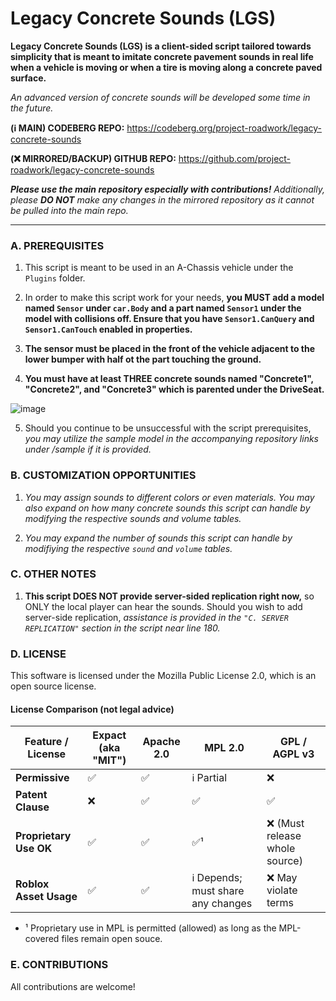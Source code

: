 # Legacy Concrete Sounds (LGS)

**Legacy Concrete Sounds (LGS) is a client-sided script tailored towards simplicity that is meant to imitate concrete 
pavement sounds in real life when a vehicle is moving or when a tire is moving
along a concrete paved surface.**

*An advanced version of concrete sounds will be developed some time in the future.*

**(ℹ️ MAIN) CODEBERG REPO:** https://codeberg.org/project-roadwork/legacy-concrete-sounds

**(❌ MIRRORED/BACKUP) GITHUB REPO:** https://github.com/project-roadwork/legacy-concrete-sounds

***Please use the main repository especially with contributions!*** *Additionally, please **DO NOT** make any changes in the mirrored repository as it cannot be pulled into the main repo.*

---

### A. PREREQUISITES

	
1. This script is meant to be used in an A-Chassis vehicle
under the `Plugins` folder.
	 
2. In order to make this script work for your needs, **you MUST add a model
named `Sensor` under `car.Body` and a part named `Sensor1` under the model
with collisions off. Ensure that you have `Sensor1.CanQuery` and
`Sensor1.CanTouch` enabled in properties.** 

3. **The sensor must be placed in the
front of the vehicle adjacent to the lower bumper with half ot the part 
touching the ground.**
	 
4. **You must have at least THREE concrete sounds named "Concrete1",
"Concrete2", and "Concrete3" which is parented under the DriveSeat.**

![image](https://codeberg.org/project-roadwork/legacy-concrete-sounds/raw/branch/main/media/LCS-explorer.jpg)

5. Should you continue to be unsuccessful with the script prerequisites, *you 
may utilize the sample model in the accompanying repository links under 
/sample if it is provided.*

### B. CUSTOMIZATION OPPORTUNITIES
1. *You may assign sounds to different colors or even materials. You may also
expand on how many concrete sounds this script can handle by modifying the
respective sounds and volume tables.*    

2. *You may expand the number of sounds this script can handle by modifiying the respective `sound` and `volume` tables.*

### C. OTHER NOTES
1. **This script DOES NOT provide server-sided replication right now,** so ONLY the local
player can hear the sounds. Should you wish to add server-side replication,
*assistance is provided in the `"C. SERVER REPLICATION"` section  in the script near line 180.*


### D. LICENSE
This software is licensed under the Mozilla Public License 2.0, which is an open source license. 

#### License Comparison (not legal advice)

| Feature / License        | Expact (aka "MIT")    | Apache 2.0 | MPL 2.0       | GPL / AGPL v3               |
| ------------------------ | ------ | ---------- | ------------- | ------------------------ |
| **Permissive**           | ✅      | ✅          | ℹ️ Partial    | ❌                        |
| **Patent Clause**         | ❌      | ✅          | ✅             | ✅                        |
| **Proprietary Use OK**   | ✅      | ✅          | ✅¹           | ❌  (Must release whole source)                       |
| **Roblox Asset Usage**   | ✅      | ✅          | ℹ️ Depends; must share any changes    | ❌ May violate terms      |

* ¹ Proprietary use in MPL is permitted (allowed) as long as the MPL-covered files remain open souce.

### E. CONTRIBUTIONS
All contributions are welcome!


	 
